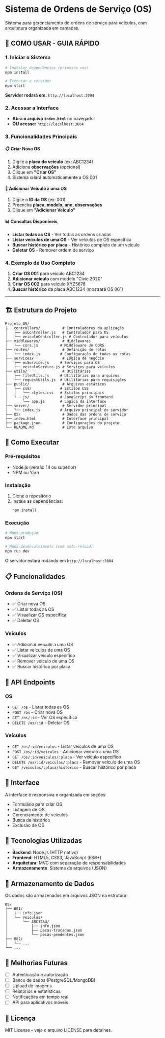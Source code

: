 # Sistema de Ordens de Serviço (OS)

Sistema para gerenciamento de ordens de serviço para veículos, com arquitetura organizada em camadas.

## 🚀 **COMO USAR - GUIA RÁPIDO**

### **1. Iniciar o Sistema**
```bash
# Instalar dependências (primeira vez)
npm install

# Executar o servidor
npm start
```
**Servidor rodará em:** `http://localhost:3004`

### **2. Acessar a Interface**
- **Abra o arquivo `index.html`** no navegador
- **OU acesse:** `http://localhost:3004`

### **3. Funcionalidades Principais**

#### 📋 **Criar Nova OS**
1. Digite a **placa do veículo** (ex: ABC1234)
2. Adicione **observações** (opcional)
3. Clique em **"Criar OS"**
4. Sistema criará automaticamente a OS 001

#### 🚗 **Adicionar Veículo a uma OS**
1. Digite o **ID da OS** (ex: 001)
2. Preencha **placa, modelo, ano, observações**
3. Clique em **"Adicionar Veículo"**

#### 📊 **Consultas Disponíveis**
- **Listar todas as OS** - Ver todas as ordens criadas
- **Listar veículos de uma OS** - Ver veículos de OS específica
- **Buscar histórico por placa** - Histórico completo de um veículo
- **Deletar OS** - Remover ordem de serviço

### **4. Exemplo de Uso Completo**
1. **Criar OS 001** para veículo ABC1234
2. **Adicionar veículo** com modelo "Civic 2020"
3. **Criar OS 002** para veículo XYZ5678
4. **Buscar histórico** da placa ABC1234 (mostrará OS 001)

---

## 🏗️ Estrutura do Projeto

```
Projeto_OS/
├── controllers/          # Controladores da aplicação
│   ├── osController.js   # Controlador para OS
│   └── veiculoController.js # Controlador para veículos
├── middlewares/          # Middlewares
│   └── cors.js          # Middleware de CORS
├── routes/               # Definição de rotas
│   └── index.js         # Configuração de todas as rotas
├── services/             # Lógica de negócio
│   ├── osService.js     # Serviços para OS
│   └── veiculoService.js # Serviços para veículos
├── utils/                # Utilitárias
│   ├── fileUtils.js     # Utilitárias para arquivos
│   └── requestUtils.js  # Utilitárias para requisições
├── public/               # Arquivos estáticos
│   ├── css/             # Estilos CSS
│   │   └── styles.css   # Estilos principais
│   └── js/              # JavaScript do frontend
│       └── app.js       # Lógica da interface
├── server/               # Servidor principal
│   └── index.js         # Arquivo principal do servidor
├── OS/                   # Dados das ordens de serviço
├── index.html            # Interface principal
├── package.json          # Configurações do projeto
└── README.md             # Este arquivo
```

## 🚀 Como Executar

### Pré-requisitos
- Node.js (versão 14 ou superior)
- NPM ou Yarn

### Instalação
1. Clone o repositório
2. Instale as dependências:
   ```bash
   npm install
   ```

### Execução
```bash
# Modo produção
npm start

# Modo desenvolvimento (com auto-reload)
npm run dev
```

O servidor estará rodando em `http://localhost:3004`

## 📋 Funcionalidades

### Ordens de Serviço (OS)
- ✅ Criar nova OS
- ✅ Listar todas as OS
- ✅ Visualizar OS específica
- ✅ Deletar OS

### Veículos
- ✅ Adicionar veículo a uma OS
- ✅ Listar veículos de uma OS
- ✅ Visualizar veículo específico
- ✅ Remover veículo de uma OS
- ✅ Buscar histórico por placa

## 🔌 API Endpoints

### OS
- `GET /os` - Listar todas as OS
- `POST /os` - Criar nova OS
- `GET /os/:id` - Ver OS específica
- `DELETE /os/:id` - Deletar OS

### Veículos
- `GET /os/:id/veiculos` - Listar veículos de uma OS
- `POST /os/:id/veiculos` - Adicionar veículo a uma OS
- `GET /os/:id/veiculos/:placa` - Ver veículo específico
- `DELETE /os/:id/veiculos/:placa` - Remover veículo de uma OS
- `GET /veiculos/:placa/historico` - Buscar histórico por placa

## 🎨 Interface

A interface é responsiva e organizada em seções:
- Formulário para criar OS
- Listagem de OS
- Gerenciamento de veículos
- Busca de histórico
- Exclusão de OS

## 🔧 Tecnologias Utilizadas

- **Backend**: Node.js (HTTP nativo)
- **Frontend**: HTML5, CSS3, JavaScript (ES6+)
- **Arquitetura**: MVC com separação de responsabilidades
- **Armazenamento**: Sistema de arquivos (JSON)

## 📁 Armazenamento de Dados

Os dados são armazenados em arquivos JSON na estrutura:
```
OS/
├── 001/
│   ├── info.json
│   └── veiculos/
│       └── ABC1234/
│           ├── info.json
│           ├── pecas-trocadas.json
│           └── pecas-pendentes.json
├── 002/
│   └── ...
└── ...
```

## 🚧 Melhorias Futuras

- [ ] Autenticação e autorização
- [ ] Banco de dados (PostgreSQL/MongoDB)
- [ ] Upload de imagens
- [ ] Relatórios e estatísticas
- [ ] Notificações em tempo real
- [ ] API para aplicativos móveis

## 📝 Licença

MIT License - veja o arquivo LICENSE para detalhes. 
